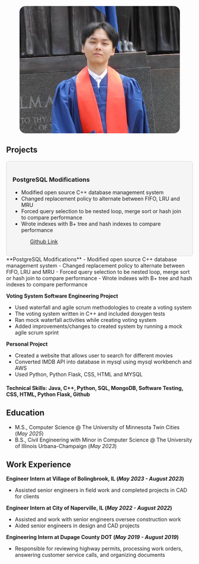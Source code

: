 <div style="text-align: center;">
    <img src="/assets/linkedin.png" style="border-radius: 16px;">
</div>

## Projects
<div class="card" style = "border-radius: 6px; background-color: #f5f5f5; border-color: #d9d9d9; padding: 16px 16px; border-width: 1px; border-style: solid;">
<!--     <img src="/path-to-your-image/image-file-name.jpg" alt="Card Image" class="card-image"> -->
    <div class="card-content">
        <h3>PostgreSQL Modifications</h3>
        <ul>
            <li>Modified open source C++ database management system</li>
            <li>Changed replacement policy to alternate between FIFO, LRU and MRU</li>
            <li>Forced query selection to be nested loop, merge sort or hash join to compare performance</li>
            <li>Wrote indexes with B+ tree and hash indexes to compare performance</li>
        <ul>
        <a href="https://github.com/cgmiao258/PostgreSQL-Modifications-">Github Link</a>
    </div>
</div>
  **PostgreSQL Modifications**
  - Modified open source C++ database management system
  - Changed replacement policy to alternate between FIFO, LRU and MRU
  - Forced query selection to be nested loop, merge sort or hash join to compare performance
  - Wrote indexes with B+ tree and hash indexes to compare performance
    
  **Voting System Software Engineering Project**
  - Used waterfall and agile scrum methodologies to create a voting system
  - The voting system written in C++ and included doxygen tests
  - Ran mock waterfall activities while creating voting system
  - Added improvements/changes to created system by running a mock agile scrum sprint
    
  **Personal Project**
  - Created a website that allows user to search for different movies
  - Converted IMDB API into database in mysql using mysql workbench and AWS
  - Used Python, Python Flask, CSS, HTML and MYSQL



#### Technical Skills: Java, C++, Python, SQL, MongoDB, Software Testing, CSS, HTML, Python Flask, Github
## Education
  - M.S., Computer Science @ The University of Minnesota Twin Cities (_May 2025_)
  - B.S., Civil Engineering with Minor in Computer Science @ The University of Illinois Urbana-Champaign (_May 2023_)	

## Work Experience
  **Engineer Intern at Village of Bolingbrook, IL (_May 2023 - August 2023_)**
  - Assisted senior engineers in field work and completed projects in CAD for clients
  
  **Engineer Intern at City of Naperville, IL (_May 2022 - August 2022_)**
  - Assisted and work with senior engineers oversee construction work
  - Aided senior engineers in design and CAD projects
  
  **Engineering Intern at Dupage County DOT (_May 2019 - August 2019_)**
  - Responsible for reviewing highway permits, processing work orders, answering customer service calls, and organizing documents

